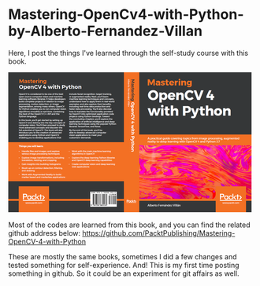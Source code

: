 # Mastering-OpenCv4-with-Python-by-Alberto-Fernandez-Villan
Here, I post the things I've learned through the self-study course with this book.

![](/MO4WP_Cover.png)

Most of the codes are learned from this book, and you can find the related github address below:
https://github.com/PacktPublishing/Mastering-OpenCV-4-with-Python

These are mostly the same books, sometimes I did a few changes and tested something for self-experience.
And! This is my first time posting something in github. So it could be an experiment for git affairs as well.
